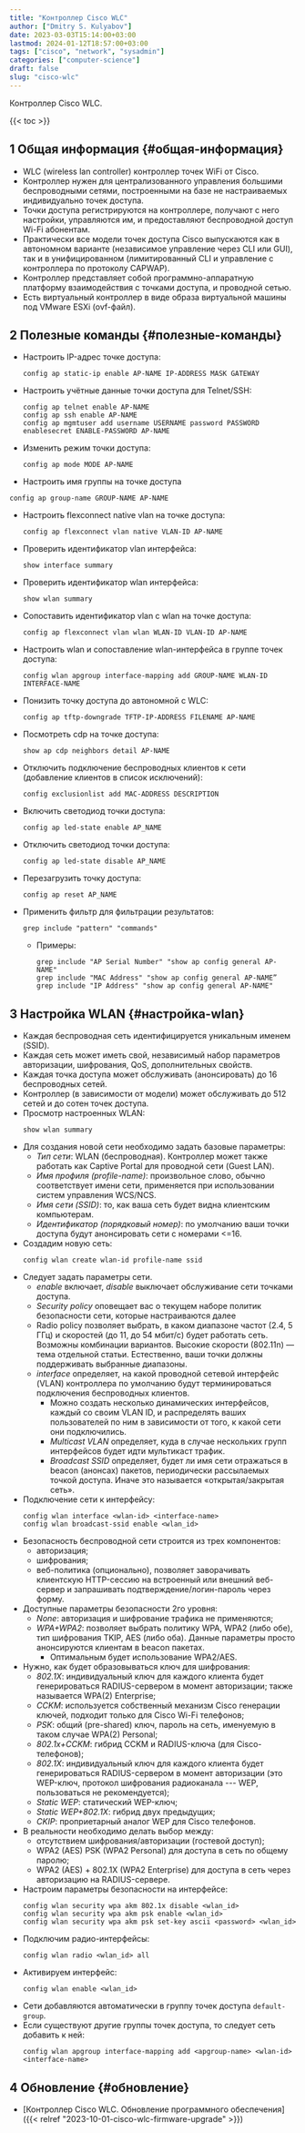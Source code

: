 ```yaml
---
title: "Контроллер Cisco WLC"
author: ["Dmitry S. Kulyabov"]
date: 2023-03-03T15:14:00+03:00
lastmod: 2024-01-12T18:57:00+03:00
tags: ["cisco", "network", "sysadmin"]
categories: ["computer-science"]
draft: false
slug: "cisco-wlc"
---
```


Контроллер Cisco WLC.

<!--more-->

{{< toc >}}


## <span class="section-num">1</span> Общая информация {#общая-информация}

-   WLC (wireless lan controller) контроллер точек WiFi от Cisco.
-   Контроллер нужен для централизованного управления большими беспроводными сетями, построенными на базе не настраиваемых индивидуально точек доступа.
-   Точки доступа регистрируются на контроллере, получают с него настройки, управляются им, и предоставляют беспроводной доступ Wi-Fi абонентам.
-   Практически все модели точек доступа Cisco выпускаются как в автономном варианте (независимое управление через CLI или GUI), так и в унифицированном (лимитированный CLI и управление с контроллера по протоколу CAPWAP).
-   Контроллер представляет собой программно-аппаратную платформу взаимодействия с точками доступа, и проводной сетью.
-   Есть виртуальный контроллер в виде образа виртуальной машины под VMware ESXi (ovf-файл).


## <span class="section-num">2</span> Полезные команды {#полезные-команды}

-   Настроить IP-адрес точке доступа:
    ```shell
    config ap static-ip enable AP-NAME IP-ADDRESS MASK GATEWAY
    ```
-   Настроить учётные данные точки доступа для Telnet/SSH:
    ```shell
    config ap telnet enable AP-NAME
    config ap ssh enable AP-NAME
    config ap mgmtuser add username USERNAME password PASSWORD enablesecret ENABLE-PASSWORD AP-NAME
    ```
-   Изменить режим точки доступа:
    ```shell
    config ap mode MODE AP-NAME
    ```
-   Настроить имя группы на точке доступа

<!--listend-->

```shell
config ap group-name GROUP-NAME AP-NAME
```

-   Настроить flexconnect native vlan на точке доступа:
    ```shell
    config ap flexconnect vlan native VLAN-ID AP-NAME
    ```
-   Проверить идентификатор vlan интерфейса:
    ```shell
    show interface summary
    ```
-   Проверить идентификатор wlan интерфейса:
    ```shell
    show wlan summary
    ```
-   Сопоставить идентификатор vlan с wlan на точке доступа:
    ```shell
    config ap flexconnect vlan wlan WLAN-ID VLAN-ID AP-NAME
    ```
-   Настроить wlan и сопоставление wlan-интерфейса в группе точек доступа:
    ```shell
    config wlan apgroup interface-mapping add GROUP-NAME WLAN-ID INTERFACE-NAME
    ```
-   Понизить точку доступа до автономной с WLC:
    ```shell
    config ap tftp-downgrade TFTP-IP-ADDRESS FILENAME AP-NAME
    ```
-   Посмотреть cdp на точке доступа:
    ```shell
    show ap cdp neighbors detail AP-NAME
    ```
-   Отключить подключение беспроводных клиентов к сети (добавление клиентов в список исключений):
    ```shell
    config exclusionlist add MAC-ADDRESS DESCRIPTION
    ```
-   Включить светодиод точки доступа:
    ```shell
    config ap led-state enable AP_NAME
    ```
-   Отключить светодиод точки доступа:
    ```shell
    config ap led-state disable AP_NAME
    ```
-   Перезагрузить точку доступа:
    ```shell
    config ap reset AP_NAME
    ```
-   Применить фильтр для фильтрации результатов:
    ```shell
    grep include "pattern" "commands"
    ```

    -   Примеры:
        ```shell
        grep include "AP Serial Number" "show ap config general AP-NAME"
        grep include "MAC Address" "show ap config general AP-NAME”
        grep include "IP Address" "show ap config general AP-NAME"
        ```


## <span class="section-num">3</span> Настройка WLAN {#настройка-wlan}

-   Каждая беспроводная сеть идентифицируется уникальным именем (SSID).
-   Каждая сеть может иметь свой, независимый набор параметров авторизации, шифрования, QoS, дополнительных свойств.
-   Каждая точка доступа может обслуживать (анонсировать) до 16 беспроводных сетей.
-   Контроллер (в зависимости от модели) может обслуживать до 512 сетей и до сотен точек доступа.
-   Просмотр настроенных WLAN:
    ```shell
    show wlan summary
    ```
-   Для создания новой сети необходимо задать базовые параметры:
    -   _Тип сети_: WLAN (беспроводная). Контроллер может также работать как Captive Portal для проводной сети (Guest LAN).
    -   _Имя профиля (profile-name)_: произвольное слово, обычно соответствует имени сети, применяется при использовании систем управления WCS/NCS.
    -   _Имя сети (SSID)_: то, как ваша сеть будет видна клиентским компьютерам.
    -   _Идентификатор (порядковый номер)_: по умолчанию ваши точки доступа будут анонсировать сети с номерами &lt;=16.
-   Создадим новую сеть:
    ```shell
    config wlan create wlan-id profile-name ssid
    ```
-   Следует задать параметры сети.
    -   _enable_ включает, _disable_ выключает обслуживание сети точками доступа.
    -   _Security policy_ оповещает вас о текущем наборе политик безопасности сети, которые настраиваются далее
    -   Radio policy позволяет выбрать, в каком диапазоне частот (2.4, 5 ГГц) и скоростей (до 11, до 54 мбит/с) будет работать сеть. Возможны комбинации вариантов. Высокие скорости (802.11n) — тема отдельной статьи. Естественно, ваши точки должны поддерживать выбранные диапазоны.
    -   _interface_ определяет, на какой проводной сетевой интерфейс (VLAN) контроллера по умолчанию будут терминироваться подключения беспроводных клиентов.
        -   Можно создать несколько динамических интерфейсов, каждый со своим VLAN ID, и распределять ваших пользователей по ним в зависимости от того, к какой сети они подключились.
        -   _Multicast VLAN_ определяет, куда в случае нескольких групп интерфейсов будет идти мультикаст трафик.
        -   _Broadcast SSID_ определяет, будет ли имя сети отражаться в beacon (анонсах) пакетов, периодически рассылаемых точкой доступа. Иначе это называется «открытая/закрытая сеть».
-   Подключение сети к интерфейсу:
    ```shell
    config wlan interface <wlan-id> <interface-name>
    config wlan broadcast-ssid enable <wlan_id>
    ```
-   Безопасность беспроводной сети строится из трех компонентов:
    -   авторизация;
    -   шифрования;
    -   веб-политика (опционально), позволяет заворачивать клиентскую HTTP-сессию на встроенный или внешний веб-сервер и запрашивать подтверждение/логин-пароль через форму.
-   Доступные параметры безопасности 2го уровня:
    -   _None_: авторизация и шифрование трафика не применяются;
    -   _WPA+WPA2_: позволяет выбрать политику WPA, WPA2 (либо обе), тип шифрования TKIP, AES (либо оба). Данные параметры просто анонсируются клиентам в beacon пакетах.
        -   Оптимальным будет использование WPA2/AES.
-   Нужно, как будет образовываться ключ для шифрования:
    -   _802.1X_: индивидуальный ключ для каждого клиента будет генерироваться RADIUS-сервером в момент авторизации; также называется WPA(2) Enterprise;
    -   _CCKM_: используется собственный механизм Cisco генерации ключей, подходит только для Cisco Wi-Fi телефонов;
    -   _PSK_: общий (pre-shared) ключ, пароль на сеть, именуемую в таком случае WPA(2) Personal;
    -   _802.1x+CCKM_: гибрид CCKM и RADIUS-ключа (для Cisco-телефонов);
    -   _802.1X_: индивидуальный ключ для каждого клиента будет генерироваться RADIUS-сервером в момент авторизации (это WEP-ключ, протокол шифрования радиоканала --- WEP, пользоваться не рекомендуется);
    -   _Static WEP_: статический WEP-ключ;
    -   _Static WEP+802.1X_: гибрид двух предыдущих;
    -   _CKIP_: проприетарный аналог WEP для Cisco телефонов.
-   В реальности необходимо делать выбор между:
    -   отсутствием шифрования/авторизации (гостевой доступ);
    -   WPA2 (AES) PSK (WPA2 Personal) для доступа в сеть по общему паролю;
    -   WPA2 (AES) + 802.1X (WPA2 Enterprise) для доступа в сеть через авторизацию на RADIUS-сервере.
-   Настроим параметры безопасности на интерфейсе:
    ```shell
    config wlan security wpa akm 802.1x disable <wlan_id>
    config wlan security wpa akm psk enable <wlan_id>
    config wlan security wpa akm psk set-key ascii <password> <wlan_id>
    ```
-   Подключим радио-интерфейсы:
    ```shell
    config wlan radio <wlan_id> all
    ```
-   Активируем интерфейс:
    ```shell
    config wlan enable <wlan_id>
    ```
-   Сети добавляются автоматически в группу точек доступа `default-group`.
-   Если существуют другие группы точек доступа, то следует сеть добавить к ней:
    ```shell
    config wlan apgroup interface-mapping add <apgroup-name> <wlan-id> <interface-name>
    ```


## <span class="section-num">4</span> Обновление {#обновление}

-   [Контроллер Cisco WLC. Обновление программного обеспечения]({{< relref "2023-10-01-cisco-wlc-firmware-upgrade" >}})
